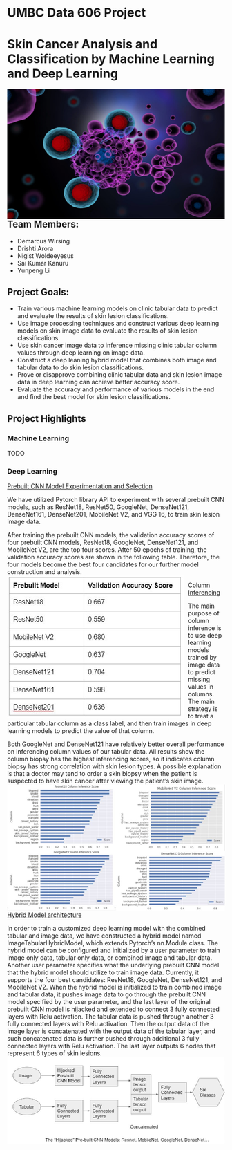 # UMBC Data 606 Project
# Skin Cancer Analysis and Classification by Machine Learning and Deep Learning

<img src="figures/logo.jpg" alt="Cancer Cell" style="float: left; margin-right: 10px; width:100%; height: 300px; "  />

## Team Members: 

- Demarcus Wirsing
- Drishti Arora
- Nigist Woldeeyesus
- Sai Kumar Kanuru
- Yunpeng Li

## Project Goals:

- Train various machine learning models on clinic tabular data to predict and evaluate the results of skin lesion classifications.
- Use image processing techniques and construct various deep learning models on skin image data to evaluate the results of skin lesion classifications.
- Use skin cancer image data to inference missing clinic tabular column values through deep learning on image data. 
- Construct a deep leaning hybrid model that combines both image and tabular data to do skin lesion classifications.
- Prove or disapprove combining clinic tabular data and skin lesion image data in deep learning can achieve better accuracy score.
- Evaluate the accuracy and performance of various models in the end and find the best model for skin lesion classifications.

## Project Highlights
### Machine Learning
TODO

### Deep Learning
<ins>Prebuilt CNN Model Experimentation and Selection</ins>
<p>We have utilized Pytorch library API to experiment with several prebuilt CNN models, such as ResNet18, ResNet50, GoogleNet, DenseNet121, DenseNet161, DenseNet201, MobileNet V2, and VGG 16, to train skin lesion image data.
<p>After training the prebuilt CNN models, the validation accuracy scores of four prebuilt CNN models, ResNet18, GoogleNet, DenseNet121, and MobileNet V2, are the top four scores.  After 50 epochs of training, the validation accuracy scores are shown in the following table.  Therefore, the four models become the best four candidates for our further model construction and analysis.
<br><img src="figures/prebuilt_model_accuracy_scores.jpg" style="float: left; margin-right: 10px;"  />

<ins>Column Inferencing</ins>
<p>The main purpose of column inference is to use deep learning models trained by image data to predict missing values in columns.  The main strategy is to treat a particular tabular column as a class label, and then train images in deep learning models to predict the value of that column.
<p>Both GoogleNet and DenseNet121 have relatively better overall performance on inferencing column values of our tabular data.  All results show the column biopsy has the highest inferencing scores, so it indicates column biopsy has strong correlation with skin lesion types.  A possible explanation is that a doctor may tend to order a skin biopsy when the patient is suspected to have skin cancer after viewing the patient’s skin image.
<br><img src="figures/column_inferencing.jpg" style="float: left; margin-right: 10px;"/>

<ins>Hybrid Model architecture</ins>
<p>In order to train a customized deep learning model with the combined tabular and image data, we have constructed a hybrid model named ImageTabularHybridModel, which extends Pytorch’s nn.Module class.  The hybrid model can be configured and initialized by a user parameter to train image only data, tabular only data, or combined image and tabular data.  Another user parameter specifies what the underlying prebuilt CNN model that the hybrid model should utilize to train image data.  Currently, it supports the four best candidates: ResNet18, GoogleNet, DenseNet121, and MobileNet V2.  When the hybrid model is initialized to train combined image and tabular data, it pushes image data to go through the prebuilt CNN model specified by the user parameter, and the last layer of the original prebuilt CNN model is hijacked and extended to connect 3 fully connected layers with Relu activation.  The tabular data is pushed through another 3 fully connected layers with Relu activation.  Then the output data of the image layer is concatenated with the output data of the tabular layer, and such concatenated data is further pushed through additional 3 fully connected layers with Relu activation.  The last layer outputs 6 nodes that represent 6 types of skin lesions.
<br><img src="figures/hybrid_model_architecture.jpg" style="float: left; margin-right: 10px;"/>
